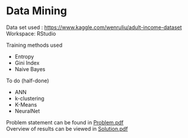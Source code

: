 # Data Mining

Data set used : https://www.kaggle.com/wenruliu/adult-income-dataset \
Workspace: RStudio

Training methods used
- Entropy
- Gini Index
- Naive Bayes

To do (half-done)
- ANN
- k-clustering
- K-Means
- NeuralNet

Problem statement can be found in [Problem.pdf](Problem.pdf)\
Overview of results can be viewed in [Solution.pdf](Solution.pdf)
